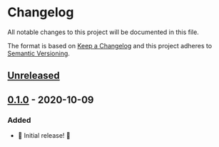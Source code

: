 # Changelog

All notable changes to this project will be documented in this file.

The format is based on [Keep a Changelog](http://keepachangelog.com/en/1.0.0/) and this project adheres to [Semantic Versioning](http://semver.org/spec/v2.0.0.html).

## [Unreleased]

## [0.1.0] - 2020-10-09

### Added

- 🎉 Initial release! 🎉

[unreleased]: https://github.com/kddeisz/fast_parameterize/compare/v0.1.0...HEAD
[0.1.0]: https://github.com/kddeisz/fast_parameterize/compare/39c5a7...v0.1.0
